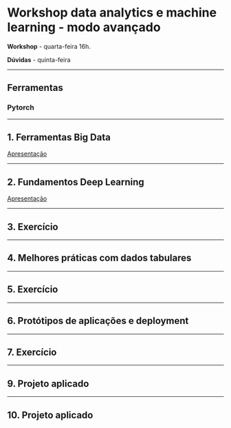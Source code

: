 # Workshop data analytics e machine learning - modo avançado

**Workshop** - quarta-feira 16h.

**Dúvidas** - quinta-feira

---
## Ferramentas

### Pytorch




---

## 1. Ferramentas Big Data 

[Apresentação]()

---
## 2. Fundamentos Deep Learning 

[Apresentação](https://drive.google.com/file/d/1WLRFQXvEnLje2Vm0OUXiqP72S6Dd7GaA/view?usp=sharing)

---
## 3. Exercício

---
## 4. Melhores práticas com dados tabulares

---
## 5. Exercício

---
## 6. Protótipos de aplicações e deployment

---
## 7. Exercício

---
## 9. Projeto aplicado 

---
## 10. Projeto aplicado 